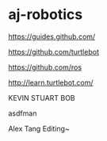# aj-robotics

https://guides.github.com/

https://github.com/turtlebot

https://github.com/ros

http://learn.turtlebot.com/

KEVIN
STUART
BOB

asdfman

Alex Tang Editing~
